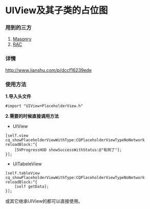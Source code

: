 # UIView及其子类的占位图

### 用到的三方
1. [Masonry](https://github.com/SnapKit/Masonry)
2. [RAC](https://github.com/ReactiveCocoa/ReactiveCocoa)

### 详情

http://www.jianshu.com/p/dccf16239ede



### 使用方法

**1.导入头文件**

`#import "UIView+PlaceholderView.h"`


**2.需要的时候直接调用方法**

- UIView

```
[self.view cq_showPlaceholderViewWithType:CQPlaceholderViewTypeNoNetwork reloadBlock:^{
    [SVProgressHUD showSuccessWithStatus:@"有网了"];
}];
```

- UITabeleView

```
[self.tableView cq_showPlaceholderViewWithType:CQPlaceholderViewTypeNoNetwork reloadBlock:^{
    [self getData];
}];
```

或其它继承UIView的都可以直接使用。
